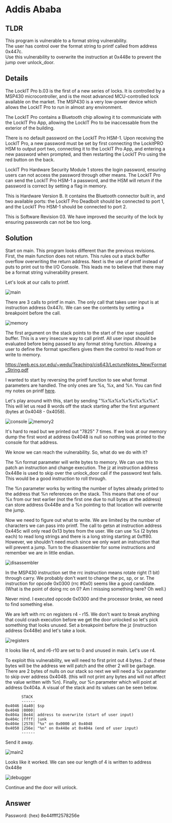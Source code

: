 # Addis Ababa
## TLDR
This program is vulnerable to a format string vulnerability.  
The user has control over the format string to printf called from address 0x447c.  
Use this vulnerability to overwrite the instruction at 0x448e to prevent the jump over unlock_door.  

## Details
The LockIT Pro b.03  is the first of a new series  of locks. It is
controlled by a  MSP430 microcontroller, and is  the most advanced
MCU-controlled lock available on the  market. The MSP430 is a very
low-power device which allows the LockIT  Pro to run in almost any
environment.

The  LockIT  Pro   contains  a  Bluetooth  chip   allowing  it  to
communiciate with the  LockIT Pro App, allowing the  LockIT Pro to
be inaccessable from the exterior of the building.

There  is no  default  password  on the  LockIT  Pro HSM-1.   Upon
receiving the  LockIT Pro,  a new  password must  be set  by first
connecting the LockitPRO HSM to  output port two, connecting it to
the LockIT Pro App, and entering a new password when prompted, and
then restarting the LockIT Pro using the red button on the back.
    
LockIT Pro Hardware  Security Module 1 stores  the login password,
ensuring users  can not access  the password through  other means.
The LockIT Pro  can send the LockIT Pro HSM-1  a password, and the
HSM will  return if the password  is correct by setting  a flag in
memory.
  
This is Hardware  Version B.  It contains  the Bluetooth connector
built in, and two available  ports: the LockIT Pro Deadbolt should
be  connected to  port  1,  and the  LockIT  Pro  HSM-1 should  be
connected to port 2.

This is Software Revision 03. We have improved the security of the
lock by ensuring passwords can not be too long.

## Solution
Start on main. This program looks different than the previous revisions. First, the main function does not return. This rules out a stack buffer overflow overwriting the return address. Next is the use of printf instead of puts to print out to the I/O Console. This leads me to believe that there may be a format string vulnerability present.

Let's look at our calls to printf.

![main](./screenshots/main.png)

There are 3 calls to printf in main. The only call that takes user input is at instruction address 0x447c. We can see the contents by setting a breakpoint before the call.

![memory](./screenshots/memory.png)

The first argument on the stack points to the start of the user supplied buffer. This is a very insecure way to call printf. All user input should be evaluated before being passed to any format string function. Allowing a user to define the format specifiers gives them the control to read from or write to memory.

https://web.ecs.syr.edu/~wedu/Teaching/cis643/LectureNotes_New/Format_String.pdf

I wanted to start by reversing the printf function to see what format parameters are handled. The only ones are %s, %x, and %n. You can find my notes on printf [here](https://github.com/networking101/microcorruption/blob/main/Addis%20Ababa/printf_reverse.txt).

Let's play around with this, start by sending "%x%x%x%x%x%x%x%x". This will let us read 8 words off the stack starting after the first argument (bytes at 0x4048 - 0x4058).

![console](./screenshots/console.png)
![memory2](./screenshots/memory2.png)

It's hard to read but we printed out "7825" 7 times. If we look at our memory dump the first word at address 0x4048 is null so nothing was printed to the console for that address.

We know we can reach the vulnerability. So, what do we do with it?

The %n format parameter will write bytes to memory. We can use this to patch an instruction and change execution. The jz at instruction address 0x448e is used to skip over the unlock_door call if the password test fails. This would be a good instruction to roll through.

The %n parameter works by writing the number of bytes already printed to the address that %n references on the stack. This means that one of our %x from our test earlier (not the first one due to null bytes at the address) can store address 0x448e and a %n pointing to that location will overwrite the jump.

Now we need to figure out what to write. We are limited by the number of characters we can pass into printf. The call to getsn at instruction address 0x445c will only read 0x13 bytes from the user. We can use %s (2 bytes each) to read long strings and there is a long string starting at 0xff80. However, we shouldn't need much since we only want an instruction that will prevent a jump. Turn to the disassembler for some instructions and remember we are in little endian.

![disassembler](./screenshots/disassembler.png)

In the MSP430 instruction set the rrc instruction means rotate right (1 bit) through carry. We probably don't want to change the pc, sp, or sr. The instruction for opcode 0x0300 (rrc #0x0) seems like a good candidate. (What is the point of doing rrc on 0? Am I missing something here? Oh well.)

Never mind. I executed opcode 0x0300 and the processor broke, we need to find something else.

We are left with rrc on registers r4 - r15. We don't want to break anything that could crash execution before we get the door unlocked so let's pick something that looks unused. Set a breakpoint before the jz (instruction address 0x448e) and let's take a look.

![registers](./screenshots/registers.png)

It looks like r4, and r6-r10 are set to 0 and unused in main. Let's use r4.

To exploit this vulnerability, we will need to first print out 4 bytes. 2 of these bytes will be the address we will patch and the other 2 will be garbage. There are 2 bytes of nulls on our stack so next we will need a %x parameter to skip over address 0x4048. (this will not print any bytes and will not affect the value written with %n). Finally, our %n parameter which will point at address 0x404a. A visual of the stack and its values can be seen below.

```
       STACK
       ------
0x4046 |4a40| $sp
0x4048 |0000|
0x404a |8e44| address to overwrite (start of user input)
0x404c |ffff| junk
0x404e |2578| "%x" on 0x0000 at 0x4048
0x4050 |256e| "%n" on 0x448e at 0x404a (end of user input)
       ------
```

Send it away.

![main2](./screenshots/main2.png)

Looks like it worked. We can see our length of 4 is written to address 0x448e

![debugger](./screenshots/debugger.png)

Continue and the door will unlock.

## Answer
Password: (hex) 8e44ffff2578256e

